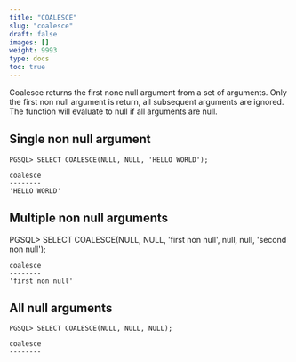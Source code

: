 ```yaml
---
title: "COALESCE"
slug: "coalesce"
draft: false
images: []
weight: 9993
type: docs
toc: true
---
```


Coalesce returns the first none null argument from a set of arguments. 
Only the first non null argument is return, all subsequent arguments are ignored. 
The function will evaluate to null if all arguments are null. 



    
    



## Single non null argument
    PGSQL> SELECT COALESCE(NULL, NULL, 'HELLO WORLD');

    coalesce
    --------
    'HELLO WORLD'


   

## Multiple non null arguments
 PGSQL> SELECT COALESCE(NULL, NULL, 'first non null', null, null, 'second non null');
    
    coalesce
    --------
    'first non null'

## All null arguments
    PGSQL> SELECT COALESCE(NULL, NULL, NULL);
    
    coalesce
    --------
    

